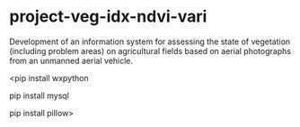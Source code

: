 # project-veg-idx-ndvi-vari

Development of an information system for assessing the state of vegetation (including problem areas) on agricultural fields based on aerial photographs from an unmanned aerial vehicle.

<pip install wxpython 

pip install mysql

pip install pillow>

